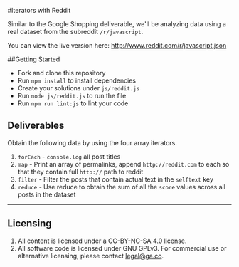 #Iterators with Reddit

Similar to the Google Shopping deliverable, we'll be analyzing data using a real dataset from the subreddit `/r/javascript`.

You can view the live version here:
http://www.reddit.com/r/javascript.json

##Getting Started

* Fork and clone this repository
* Run `npm install` to install dependencies
* Create your solutions under `js/reddit.js`
* Run `node js/reddit.js` to run the file
* Run `npm run lint:js` to lint your code

## Deliverables

Obtain the following data by using the four array iterators.

1. `forEach` -  `console.log` all post titles
2. `map` - Print an array of permalinks, append `http://reddit.com` to each so that they contain full `http://` path to reddit
3. `filter` - Filter the posts that contain actual text in the `selftext` key
4. `reduce` - Use reduce to obtain the sum of all the `score` values across all posts in the dataset

---

## Licensing
1. All content is licensed under a CC-BY-NC-SA 4.0 license.
2. All software code is licensed under GNU GPLv3. For commercial use or alternative licensing, please contact legal@ga.co.
